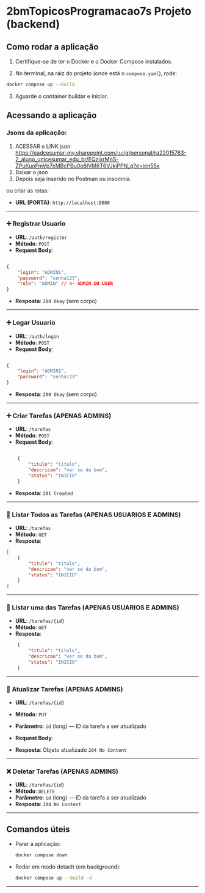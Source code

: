 # 2bmTopicosProgramacao7s Projeto (backend)

## Como rodar a aplicação

1. Certifique-se de ter o Docker e o Docker Compose instalados.

2. No terminal, na raiz do projeto (onde está o `compose.yaml`), rode:

```bash
docker compose up --build
```

3. Aguarde o container buildar e iniciar.

## Acessando a aplicação
### Jsons da aplicação:  
1. ACESSAR o LINK json  
https://eadcesumar-my.sharepoint.com/:u:/g/personal/ra22015763-2_aluno_unicesumar_edu_br/EQzixrMnS-ZPuKuoFmVp7eMBcPBu0o8lVM6T6VJkiPPN_g?e=ien55x
2. Baixar o json  
3. Depois seja inserido no Postman ou insomnia.  


ou criar as rotas:  
- **URL (PORTA)**: `http://localhost:8080`

--- 

### ➕ Registrar Usuario
- **URL**: `/auth/register`
- **Método**: `POST`
- **Request Body**:
```json

{
	"login": "ADMIN1",
	"password": "senha123",
	"role": "ADMIN" // <- ADMIN OU USER
}

```
- **Resposta**: `200 Okay` (sem corpo)
---

### ➕ Logar Usuario
- **URL**: `/auth/login`
- **Método**: `POST`
- **Request Body**:
```json

{
	"login": "ADMIN1",
	"password": "senha123"
}

```
- **Resposta**: `200 Okay` (sem corpo)
---


### ➕ Criar Tarefas (APENAS ADMINS)
- **URL**: `/tarefas`
- **Método**: `POST`
- **Request Body**:
```json

	{
		"titulo": "titulo",
		"descricao": "ver se da bom",
		"status": "INICIO"
	}

```
- **Resposta**: `201 Created` 

---

### 📄 Listar Todos as Tarefas (APENAS USUARIOS E ADMINS)
- **URL**: `/tarefas`
- **Método**: `GET`
- **Resposta**:
```json
[
	{
		"titulo": "titulo",
		"descricao": "ver se da bom",
		"status": "INICIO"
	}
]
```

---

### 📄 Listar uma das Tarefas (APENAS USUARIOS E ADMINS)
- **URL**: `/tarefas/{id}`
- **Método**: `GET`
- **Resposta**:
```json
	{
		"titulo": "titulo",
		"descricao": "ver se da bom",
		"status": "INICIO"
	}
```

---

### 🔄 Atualizar Tarefas (APENAS ADMINS)
- **URL**: `/tarefas/{id}`
- **Método**: `PUT`
- **Parâmetro**: `id` (long) — ID da tarefa a ser atualizado
- **Request Body**:

- **Resposta**: Objeto atualizado `204 No Content`

---

### ❌ Deletar Tarefas (APENAS ADMINS)
- **URL**: `/tarefas/{id}`
- **Método**: `DELETE`
- **Parâmetro**: `id` (long) — ID da tarefa a ser atualizado
- **Resposta**: `204 No Content`

---

## Comandos úteis

- Parar a aplicação:  
  ```bash
  docker compose down
  ```

- Rodar em modo detach (em background):  
  ```bash
  docker compose up --build -d
  ```

---

